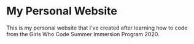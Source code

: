 # My Personal Website
This is my personal website that I've created after learning how to code from the Girls Who Code Summer Immersion Program 2020.
